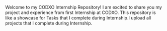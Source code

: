 Welcome to my CODXO Internship Repository!
I am excited to share you my project and experience from first Internship at CODXO. This repository is like a showcase for Tasks that I complete during Internship.I  upload all projects that I complete during Internship. 
